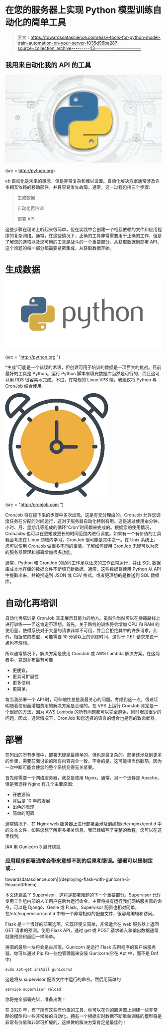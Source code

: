 # 在您的服务器上实现 Python 模型训练自动化的简单工具

> 原文：<https://towardsdatascience.com/easy-tools-for-python-model-train-automation-on-your-server-f035d96ba28?source=collection_archive---------43----------------------->

## 我用来自动化我的 API 的工具

![](img/19d612d88cede170b8d4ff4ee982a3b7.png)

(src = http://python.org)

eb 自动化是未来的概念，但是非常复杂和难以设置。自动化解决方案通常涉及许多相互依赖的移动部件，并且容易发生故障。通常，这一过程包括三个步骤:

> 生成数据
> 
> 自动化再培训
> 
> 部署 API

这些步骤在理论上听起来很简单，但在实践中会创建一个相互依赖的文件和应用程序的复杂网络。通常，在这些情况下，正确的工具非常需要用于正确的工作，但是了解您的选项以及您可用的工具是战斗的一个重要部分。从获取数据到部署 API，这个难题的每一部分都需要紧密集成，从获取数据开始。

# 生成数据

![](img/9b587d46968fecfa11506b18b302fb78.png)

(src = "http://python.org ")

“生成”可能是一个错误的术语，但创建可用于培训的数据是一项巨大的挑战。目前最好的工具是 Python。运行 Python 脚本来填充数据库当然是可行的，而且这可以用 RDS 很容易地完成。不过，在常规的 Linux VPS 端，我建议将 Python 与 CronJob 结合使用。

![](img/bc6106b8f4f2776d37dfc12655102d52.png)

(src = "http://cronjob.com ")

CronJob 将在接下来的步骤中多次出现，这是有充分理由的。CronJob 允许您调度任务在分配的时间运行，这对于服务器自动化特别有用。这是通过使用由分钟、小时、月、星期几等组成的循环“Cron”时间戳来完成的。根据您的使用情况，CronJobs 也可以在更短或更长的时间范围内进行调度。如果有一个有价值的工具我会考虑在 Linux 领域内学习，CronJob 很可能是其中之一。在 Unix 系统上，您可以使用 CronJob 做很多不同的事情，了解如何使用 CronJob 无疑可以为您的服务器管理和部署增加很多功能。

通常，Python 和 CronJob 的协同工作足以让您的工作正常运行，并让 SQL 数据库或本地存储的数据文件不断填充新数据。通常，这些数据将使用 Python 从 API 中提取出来，并被推送到 JSON 或 CSV 格式，或者更理想的是推送到 SQL 数据库。

# 自动化再培训

自动化再培训是 CronJob 真正展示其能力的地方。虽然你当然可以在烧瓶路线上进行训练——但这肯定不理想。首先，关于路线的训练将会增加 CPU 和 RAM 的使用量，使得系统对于大量的请求非常不可用，并且会拒绝其中的许多请求。此外，根据您的模型，可能需要 10 分钟以上的训练时间，这对于 GET 请求来说一点也不理想。

所以通常情况下，解决方案是使用 CronJob 或 AWS Lambda 解决方案。在这两者中，克朗乔布最有可能

*   更便宜，
*   更具可扩展性
*   更多便利
*   更简单。

每当我部署一个 API 时，可伸缩性总是我最关心的问题。考虑到这一点，很难证明随着使用而增加费用的解决方案是合理的。在 VPS 上运行 CronJob 肯定是一个很好的方法，因为 AWS Lambda 的所有问题都可以完全避免，同时增加很少的问题。因此，通常情况下，CronJob 和您选择的语言的组合也是您的致命武器。

# 部署

在列出的所有步骤中，部署无疑是最简单的，但也是最复杂的。部署还涉及到更多的步骤，需要前面讨论的所有内容完全一致。不幸的是，这可能相当伤脑筋，因为一次中断可能会使您的整个系统变得无关紧要。

首先你需要一个网络服务器，我总是使用 Nginx。通常，另一个选择是 Apache，但是我选择 Nginx 有几个主要原因:

*   开放源码
*   背后是 10 年的发展
*   出色的表现
*   简单的配置

通常情况下，在 Nginx web 服务器上进行部署会涉及到编辑/etc/nginx/conf.d 中的文本文件，如果您想了解更多相关信息，我已经编写了完整的教程，您可以在这里找到:

[](/deploying-flask-with-gunicorn-3-9eaacd0f6eea) [## 用 Gunicorn 3 展开烧瓶

### 应用程序部署通常会带来意想不到的后果和错误。部署可以是制定或…

towardsdatascience.com](/deploying-flask-with-gunicorn-3-9eaacd0f6eea) 

本文还涵盖了 Supervisor，这将是部署难题的下一个重要部分。Supervisor 允许专用工作组内部的人工用户在后台运行命令。主管将持有运行我们网络服务器的命令，可以是 Django、Genie 或 Flask。Supervisor 配置也相对简单，在/etc/supervisor/conf.d 中有一个非常相似的配置文件，很容易编辑和访问。

Flask 是一个很好的部署选项，它既轻便又简单，非常适合在 web 服务器上返回 GET 请求的预测。使用 Flask API，通过 get 或 POST 请求输入和输出数据通常就像预测和返回一样简单。

拼图的最后一块将会是古尼康。Gunicorn 是运行 Flask 应用程序的客户端服务器。你可以通过 Pip 和一些包管理器来安装 Gunicorn(它在 Apt 中，而不是 Dnf 中)

```
sudo apt-get install gunicorn3
```

这是将从 supervisor 配置文件中运行的命令。然后用简单的

```
service supervisor reload
```

你将完全部署完毕，准备出发！

在 2020 年，有了所有这些有价值的工具，你可以在你的服务器上创建一些非常酷的模型和一些非常棒的自动化。拥有一个根据实时数据不断重新训练的模型将是非常有价值和非常可扩展的，这样做的解决方案肯定是最佳的！